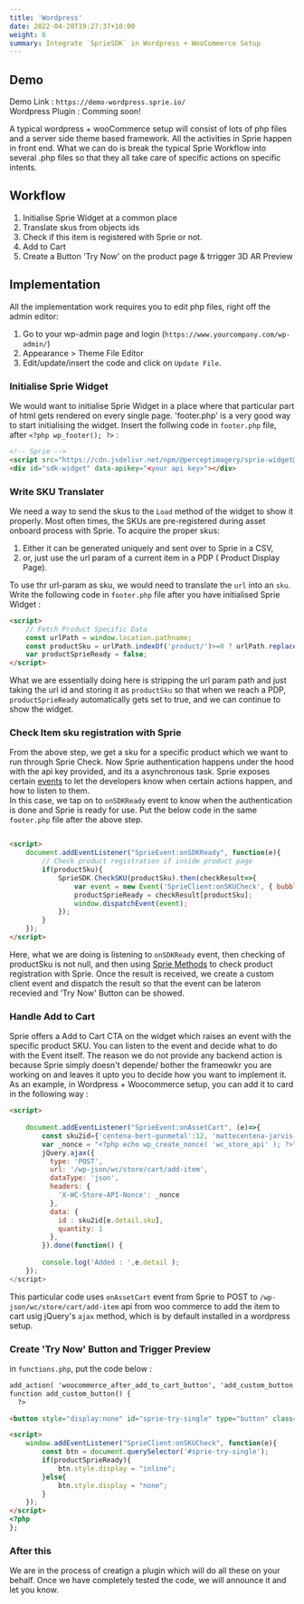 ```yaml
---
title: 'Wordpress'
date: 2022-04-20T19:27:37+10:00
weight: 6
summary: Integrate `SprieSDK` in Wordpress + WooCommerce Setup
---
```


## Demo
Demo Link : `https://demo-wordpress.sprie.io/`   
Wordpress Plugin : Comming soon!

A typical wordpress + wooCommerce setup will consist of lots of php files and a server side theme based framework. All the activities in Sprie happen in front end. What we can do is break the typical Sprie Workflow into several .php files so that they all take care of specific actions on specific intents.

## Workflow
1. Initialise Sprie Widget at a common place
2. Translate skus from objects ids
3. Check if this item is registered with Sprie or not.
4. Add to Cart
5. Create a Button 'Try Now' on the product page & trrigger 3D AR Preview



## Implementation
All the implementation work requires you to edit php files, right off the admin editor:
1. Go to your wp-admin page and login (`https://www.yourcompany.com/wp-admin/`)
2. Appearance > Theme File Editor
3. Edit/update/insert the code and click on `Update File`.


### Initialise Sprie Widget
We would want to initialise Sprie Widget in a place where that particular part of html gets rendered on every single page.
'footer.php' is a very good way to start initialising the widget. 
Insert the follwing code in `footer.php` file, after `<?php wp_footer(); ?>` : 
```HTML
<!-- Sprie -->
<script src="https://cdn.jsdelivr.net/npm/@perceptimagery/sprie-widget@latest"></script>
<div id="sdk-widget" data-apikey="<your api key>"></div>
```

### Write SKU Translater
We need a way to send the skus to the `Load` method of the widget to show it properly. Most often times, the SKUs are pre-registered during asset onboard process with Sprie. To acquire the proper skus:
1. Either it can be generated uniquely and sent over to Sprie in a CSV,  
2. or, just use the url param of a current item in a PDP ( Product Display Page).

To use thr url-param as sku, we would need to translate the `url` into an `sku`. Write the following code in `footer.php` file after you have initialised Sprie Widget : 

```HTML
<script>
	// Fetch Product Specific Data
	const urlPath = window.location.pathname;
	const productSku = urlPath.indexOf('product/')>=0 ? urlPath.replace('product','').replaceAll('/','').trim() : '';
	var productSprieReady = false;
</script>

```
What we are essentially doing here is stripping the url param path and just taking the url id and storing it as `productSku` so that when we reach a PDP, `productSprieReady` automatically gets set to true, and we can continue to show the widget.


### Check Item sku registration with Sprie
From the above step, we get a sku for a specific product which we want to run through Sprie Check. Now Sprie authentication happens under the hood with the api key provided, and its a asynchronous task. Sprie exposes certain [events](../Events/index.md) to let the developers know when certain actions happen, and how to listen to them.  
In this case, we tap on to `onSDKReady` event to know when the authentication is done and Sprie is ready for use. Put the below code in the same `footer.php` file after the above step.

```HTML

<script>
	document.addEventListener("SprieEvent:onSDKReady", function(e){
		// Check product registration if inside product page
		if(productSku){
			SprieSDK.CheckSKU(productSku).then(checkResult=>{
				var event = new Event('SprieClient:onSKUCheck', { bubbles: true, cancelable: false });
				productSprieReady = checkResult[productSku];				
				window.dispatchEvent(event);
			});
		}
    }); 
</script>

```

Here, what we are doing is listening to `onSDKReady` event, then checking of productSku is not null, and then using [Sprie Methods](../Methods/index.md) to check product registration with Sprie. Once the result is received, we create a custom client event and dispatch the result so that the event can be lateron recevied and 'Try Now' Button can be showed.


### Handle Add to Cart
Sprie offers a Add to Cart CTA on the widget which raises an event with the specific product SKU. You can listen to the event and decide what to do with the Event itself. The reason we do not provide any backend action is because Sprie simply doesn't depende/ bother the frameowkr you are working on and leaves it upto you to decide how you want to implement it.
As an example, in Wordpress + Woocommerce setup, you can add it to card in the following way : 

```HTML
<script>	
	
	document.addEventListener("SprieEvent:onAssetCart", (e)=>{
		const sku2id={'centena-bert-gunmetal':12, 'mattecentena-jarvis-mattetortoise': 14};
		var _nonce = "<?php echo wp_create_nonce( 'wc_store_api' ); ?>";
		jQuery.ajax({
		  type: 'POST',
		  url: '/wp-json/wc/store/cart/add-item',
		  dataType: 'json',
		  headers: {
			'X-WC-Store-API-Nonce': _nonce
		  },
		  data: {
			id : sku2id[e.detail.sku],
			quantity: 1
		  },
		}).done(function() {
			
		console.log('Added : ',e.detail );
	});
</script>

```

This particular code uses `onAssetCart` event from Sprie to POST to `/wp-json/wc/store/cart/add-item` api from woo commerce to add the item to cart usig jQuery's `ajax` method, which is by default installed in a wordpress setup.


### Create 'Try Now' Button and Trigger Preview

in `functions.php`, put the code below :
```HTML
add_action( 'woocommerce_after_add_to_cart_button', 'add_custom_button', 10, 0 );
function add_custom_button() { 
  ?>

<button style="display:none" id="sprie-try-single" type="button" class="btn-atc" onclick="SprieSDK.Load(productSku)" > Try Now</button>

<script>
    window.addEventListener("SprieClient:onSKUCheck", function(e){
		const btn = document.querySelector('#sprie-try-single');
        if(productSprieReady){
            btn.style.display = "inline";
        }else{
            btn.style.display = "none";
        }
    });
</script>
<?php 
};

```


### After this
We are in the process of creatign a plugin which will do all these on your behalf. Once we have completely tested the code, we will announce it and let you know.